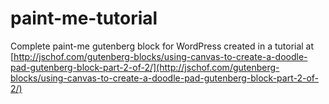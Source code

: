 # paint-me-tutorial
Complete paint-me gutenberg block for WordPress created in a tutorial at [http://jschof.com/gutenberg-blocks/using-canvas-to-create-a-doodle-pad-gutenberg-block-part-2-of-2/](http://jschof.com/gutenberg-blocks/using-canvas-to-create-a-doodle-pad-gutenberg-block-part-2-of-2/)
